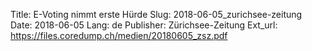 Title: E-Voting nimmt erste Hürde
Slug: 2018-06-05_zurichsee-zeitung
Date: 2018-06-05
Lang: de
Publisher: Zürichsee-Zeitung
Ext_url: https://files.coredump.ch/medien/20180605_zsz.pdf
